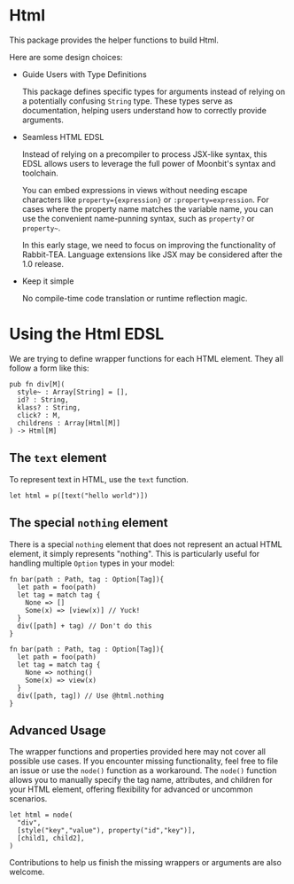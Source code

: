 
# Html 

This package provides the helper functions to build Html.

Here are some design choices:

- Guide Users with Type Definitions

  This package defines specific types for arguments instead of relying on a potentially confusing `String` type. These types serve as documentation, helping users understand how to correctly provide arguments.

- Seamless HTML EDSL

  Instead of relying on a precompiler to process JSX-like syntax, this EDSL allows users to leverage the full power of Moonbit's syntax and toolchain. 
    
  You can embed expressions in views without needing escape characters like `property={expression}` or `:property=expression`. For cases where the property name matches the variable name, you can use the convenient name-punning syntax, such as `property?` or `property~`.

  In this early stage, we need to focus on improving the functionality of Rabbit-TEA. Language extensions like JSX may be considered after the 1.0 release.

- Keep it simple

  No compile-time code translation or runtime reflection magic.

  
# Using the Html EDSL

We are trying to define wrapper functions for each HTML element. They all follow a form like this:

```mbt
pub fn div[M](
  style~ : Array[String] = [],
  id? : String,
  klass? : String,
  click? : M,
  childrens : Array[Html[M]]
) -> Html[M] 
```

## The `text` element

To represent text in HTML, use the `text` function.

```mbt
let html = p([text("hello world")])
```

## The special `nothing` element

There is a special `nothing` element that does not represent an actual HTML element, it simply represents "nothing". This is particularly useful for handling multiple `Option` types in your model:

```mbt
fn bar(path : Path, tag : Option[Tag]){
  let path = foo(path)
  let tag = match tag {
    None => []
    Some(x) => [view(x)] // Yuck!
  }
  div([path] + tag) // Don't do this
}
```

```mbt
fn bar(path : Path, tag : Option[Tag]){
  let path = foo(path)
  let tag = match tag {
    None => nothing()
    Some(x) => view(x)  
  }
  div([path, tag]) // Use @html.nothing
}
```

## Advanced Usage

The wrapper functions and properties provided here may not cover all possible use cases. If you encounter missing functionality, feel free to file an issue or use the `node()` function as a workaround. The `node()` function allows you to manually specify the tag name, attributes, and children for your HTML element, offering flexibility for advanced or uncommon scenarios.

```mbt
let html = node(
  "div",
  [style("key","value"), property("id","key")],
  [child1, child2],
) 
```

Contributions to help us finish the missing wrappers or arguments are also welcome.




  







